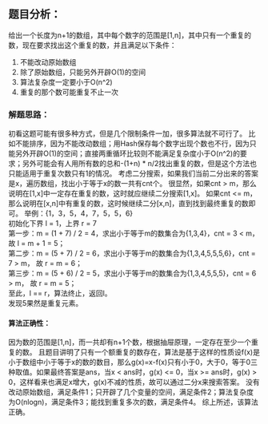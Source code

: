 ## 题目分析：

给出一个长度为n+1的数组，其中每个数字的范围是[1,n]，其中只有一个重复的数，现在要求找出这个重复的数，并且满足以下条件：
1. 不能改动原始数组
2. 除了原始数组，只能另外开辟O(1)的空间
3. 算法复杂度一定要小于O(n^2)
4. 重复的那个数可能重复不止一次

### 解题思路：

初看这题可能有很多种方式，但是几个限制条件一加，很多算法就不可行了。
比如不能排序，因为不能改动数组；用Hash保存每个数字出现个数也不行，因为只能另外开辟O(1)的空间；直接两重循环比较则不能满足复杂度小于O(n^2)的要求；另外可能会有人用所有数的总和-(1+n) * n/2找出重复的数，但是这个方法也只能适用于重复次数只有1的情况。
考虑二分搜索，如果我们当前二分出来的答案是x，遍历数组，找出小于等于x的数一共有cnt个。
很显然，如果cnt > m，那么说明在[1,x]中一定存在重复的数，这时就应继续二分搜索[1,x]。
如果cnt <= m，那么说明在[x,n]中有重复的数，这时候继续二分[x,n]，直到找到最终重复的数即可。
举例：{1，3，5，4，7，5，5，6}  
初始化下界 l = 1，上界 r = 7  
第一步：m = (1 + 7) / 2 = 4，求出小于等于m的数集合为{1,3,4}，cnt = 3 < m， 故 l = m + 1 = 5；  
第二步：m = (5 + 7) / 2 = 6，求出小于等于m的数集合为{1,3,4,5,5,5,6}，cnt = 7 > m， 故 r = m = 6；   
第三步：m = (5 + 6) / 2 = 5，求出小于等于m的数集合为{1,3,4,5,5,5}，cnt = 6 > m， 故 r = m = 5；  
至此，l == r，算法终止，返回l。   
发现5果然是重复元素。  


#### 算法正确性：

因为数的范围是[1,n]，而一共却有n+1个数，根据抽屉原理，一定存在至少一个重复的数。
且题目讲明了只有一个额重复的数存在，算法是基于这样的性质设f(x)是小于数组中小于等于x的数的数目，那么g(x)=x-f(x)只有小于0，大于0，等于0三种取值。如果最终答案是ans，当x < ans时，g(x) <= 0，当x >= ans时，g(x) > 0，这样看来也满足x增大，g(x)不减的性质，故可以通过二分x来搜索答案。
没有改动原始数组，满足条件1；只开辟了几个变量的空间，满足条件2；算法复杂度为O(nlogn)，满足条件3；能找到重复多次的数，满足条件4。
综上所述，该算法正确。
